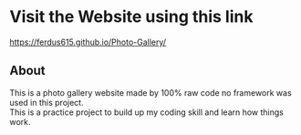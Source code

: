 # Visit the Website using this link
https://ferdus615.github.io/Photo-Gallery/

## About
This is a photo gallery website made by 100% raw code no framework was used in this project.<br>
This is a practice project to build up my coding skill and learn how things work.
